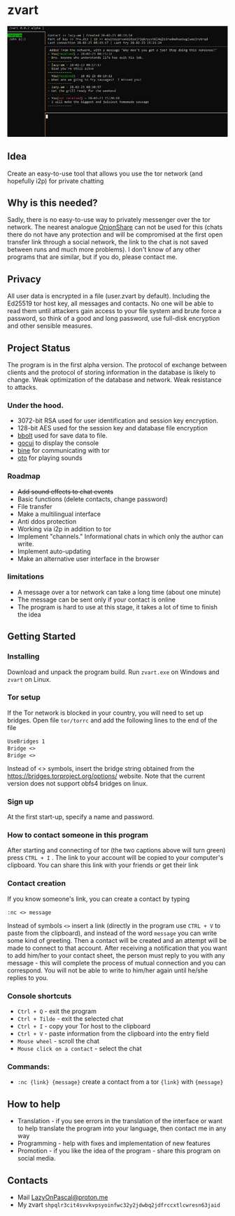 zvart
=====

![zvart](screenshots/4.PNG)

## Idea

Create an easy-to-use tool that allows you use the tor network (and hopefully i2p) for private chatting

## Why is this needed?

Sadly, there is no easy-to-use way to privately messenger over the tor network. The nearest analogue [OnionShare](https://github.com/onionshare/onionshare) can not be used for this (chats there do not have any protection and will be compromised at the first open transfer link through a social network, the link to the chat is not saved between runs and much more problems). I don't know of any other programs that are similar, but if you do, please contact me.

## Privacy

All user data is encrypted in a file (user.zvart by default). Including the Ed25519 tor host key, all messages and contacts. No one will be able to read them until attackers gain access to your file system and brute force a password, so think of a good and long password, use full-disk encryption and other sensible measures.

## Project Status

The program is in the first alpha version. The protocol of exchange between clients
and the protocol of storing information in the database is likely to change.
Weak optimization of the database and network. Weak resistance to attacks.

### Under the hood.

* 3072-bit RSA used for user identification and session key encryption.
* 128-bit AES used for the session key and database file encryption
* [bbolt](https://github.com/etcd-io/bbolt) used for save data to file.
* [gocui](https://github.com/jroimartin/gocui) to display the console
* [bine](https://github.com/cretz/bine) for communicating with tor
* [oto](https://github.com/hajimehoshi/oto) for playing sounds

### Roadmap

* ~~Add sound effects to chat events~~
* Basic functions (delete contacts, change password)
* File transfer
* Make a multilingual interface
* Anti ddos protection
* Working via i2p in addition to tor
* Implement "channels." Informational chats in which only the author can write.
* Implement auto-updating
* Make an alternative user interface in the browser

### limitations

* A message over a tor network can take a long time (about one minute)
* The message can be sent only if your contact is online
* The program is hard to use at this stage, it takes a lot of time to finish the idea

## Getting Started

### Installing

Download and unpack the program build.
Run `zvart.exe` on Windows and `zvart` on Linux.

### Tor setup

If the Tor network is blocked in your country, you will need to set up bridges.
Open file `tor/torrc` and add the following lines to the end of the file

```
UseBridges 1
Bridge <>
Bridge <>
```

Instead of <> symbols, insert the bridge string obtained from the https://bridges.torproject.org/options/ website. Note that the current version does not support obfs4 bridges on linux.

### Sign up

At the first start-up, specify a name and password.

### How to contact someone in this program

After starting and connecting of tor (the two captions above will turn green) press `CTRL + I` . The link to your account will be copied to your computer's clipboard. You can share this link with your friends or get their link

### Contact creation

If you know someone's link, you can create a contact by typing

```
:nc <> message
```

Instead of symbols `<>` insert a link (directly in the program use `CTRL + V` to paste from the clipboard), and instead of the word `message` you can write some kind of greeting. Then a contact will be created and an attempt will be made to connect to that account. After receiving a notification that you want to add him/her to your contact sheet, the person must reply to you with any message - this will complete the process of mutual connection and you can correspond. You will not be able to write to him/her again until he/she replies to you.

### Console shortcuts
* `Сtrl + Q` - exit the program
* `Ctrl + Tilde` - exit the selected chat
* `Ctrl + I` - copy your Tor host to the clipboard
* `Ctrl + V` - paste information from the clipboard into the entry field
* `Mouse wheel` - scroll the chat
* `Mouse click on a contact` - select the chat

### Commands:

* `:nc {link} {message}` create a contact from a tor `{link}` with `{message}`

## How to help

* Translation - if you see errors in the translation of the interface or want to help translate the program into your language, then contact me in any way
* Programming - help with fixes and implementation of new features
* Promotion - if you like the idea of the program - share this program on social media.

## Contacts

* Mail LazyOnPascal@proton.me
* My zvart `shpqlr3cit4svvkvpsyoinfwc32y2jdwbq2jdfrccxtlcwresn63jaid`

